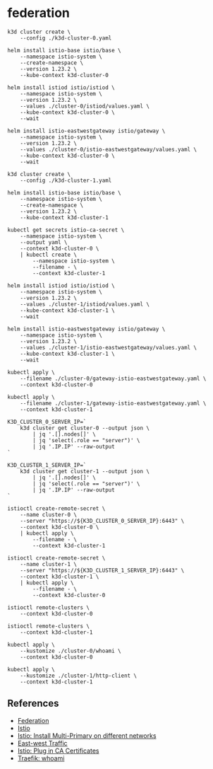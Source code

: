 # federation

```
k3d cluster create \
    --config ./k3d-cluster-0.yaml
```

```
helm install istio-base istio/base \
    --namespace istio-system \
    --create-namespace \
    --version 1.23.2 \
    --kube-context k3d-cluster-0
```

```
helm install istiod istio/istiod \
    --namespace istio-system \
    --version 1.23.2 \
    --values ./cluster-0/istiod/values.yaml \
    --kube-context k3d-cluster-0 \
    --wait
```

```
helm install istio-eastwestgateway istio/gateway \
    --namespace istio-system \
    --version 1.23.2 \
    --values ./cluster-0/istio-eastwestgateway/values.yaml \
    --kube-context k3d-cluster-0 \
    --wait
```

```
k3d cluster create \
    --config ./k3d-cluster-1.yaml
```

```
helm install istio-base istio/base \
    --namespace istio-system \
    --create-namespace \
    --version 1.23.2 \
    --kube-context k3d-cluster-1
```

```
kubectl get secrets istio-ca-secret \
    --namespace istio-system \
    --output yaml \
    --context k3d-cluster-0 \
    | kubectl create \
        --namespace istio-system \
        --filename - \
        --context k3d-cluster-1
```

```
helm install istiod istio/istiod \
    --namespace istio-system \
    --version 1.23.2 \
    --values ./cluster-1/istiod/values.yaml \
    --kube-context k3d-cluster-1 \
    --wait
```

```
helm install istio-eastwestgateway istio/gateway \
    --namespace istio-system \
    --version 1.23.2 \
    --values ./cluster-1/istio-eastwestgateway/values.yaml \
    --kube-context k3d-cluster-1 \
    --wait
```

```
kubectl apply \
    --filename ./cluster-0/gateway-istio-eastwestgateway.yaml \
    --context k3d-cluster-0
```

```
kubectl apply \
    --filename ./cluster-1/gateway-istio-eastwestgateway.yaml \
    --context k3d-cluster-1
```

```
K3D_CLUSTER_0_SERVER_IP=`
    k3d cluster get cluster-0 --output json \
        | jq '.[].nodes[]' \
        | jq 'select(.role == "server")' \
        | jq '.IP.IP' --raw-output
`

K3D_CLUSTER_1_SERVER_IP=`
    k3d cluster get cluster-1 --output json \
        | jq '.[].nodes[]' \
        | jq 'select(.role == "server")' \
        | jq '.IP.IP' --raw-output
`
```

```
istioctl create-remote-secret \
    --name cluster-0 \
    --server "https://${K3D_CLUSTER_0_SERVER_IP}:6443" \
    --context k3d-cluster-0 \
    | kubectl apply \
        --filename - \
        --context k3d-cluster-1

istioctl create-remote-secret \
    --name cluster-1 \
    --server "https://${K3D_CLUSTER_1_SERVER_IP}:6443" \
    --context k3d-cluster-1 \
    | kubectl apply \
        --filename - \
        --context k3d-cluster-0
```

```
istioctl remote-clusters \
    --context k3d-cluster-0

istioctl remote-clusters \
    --context k3d-cluster-1
```

```
kubectl apply \
    --kustomize ./cluster-0/whoami \
    --context k3d-cluster-0
```

```
kubectl apply \
    --kustomize ./cluster-1/http-client \
    --context k3d-cluster-1
```

## References

* [Federation](https://en.wikipedia.org/wiki/Federation_(information_technology))
* [Istio](https://istio.io/latest/)
* [Istio: Install Multi-Primary on different networks](https://istio.io/latest/docs/setup/install/multicluster/multi-primary_multi-network/)
* [East-west Traffic](https://en.wikipedia.org/wiki/East-west_traffic)
* [Istio: Plug in CA Certificates](https://istio.io/latest/docs/tasks/security/cert-management/plugin-ca-cert/)
* [Traefik: whoami](https://hub.docker.com/r/traefik/whoami)

